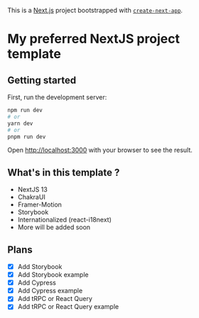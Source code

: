 This is a [Next.js](https://nextjs.org/) project bootstrapped with [`create-next-app`](https://github.com/vercel/next.js/tree/canary/packages/create-next-app).

# My preferred NextJS project template

## Getting started

First, run the development server:

```bash
npm run dev
# or
yarn dev
# or
pnpm run dev
```

Open [http://localhost:3000](http://localhost:3000) with your browser to see the result.

## What's in this template ?

- NextJS 13
- ChakraUI
- Framer-Motion
- Storybook
- Internationalized (react-i18next)
- More will be added soon

## Plans

- [x] Add Storybook
- [x] Add Storybook example
- [x] Add Cypress
- [x] Add Cypress example
- [x] Add tRPC or React Query
- [x] Add tRPC or React Query example
